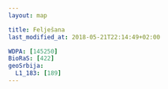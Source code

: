 ```yaml
---
layout: map

title: Felješana
last_modified_at: 2018-05-21T22:14:49+02:00

WDPA: [145250]
BioRaS: [422]
geoSrbija:
  L1_183: [189]
---
```

